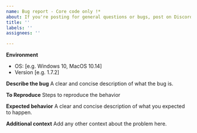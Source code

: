 ```yaml
---
name: Bug report - Core code only !*
about: If you're posting for general questions or bugs, post on Discord
title: ''
labels: ''
assignees: ''

---
```


**Environment**
 - OS: [e.g. Windows 10, MacOS 10.14]
 - Version [e.g. 1.7.2]

**Describe the bug**
A clear and concise description of what the bug is.

**To Reproduce**
Steps to reproduce the behavior

**Expected behavior**
A clear and concise description of what you expected to happen.

**Additional context**
Add any other context about the problem here.
